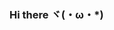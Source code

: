 ### Hi there ヾ(・ω・*)

<!--
**Flacial/Flacial** is a ✨ _special_ ✨ repository because its `README.md` (this file) appears on your GitHub profile.

 🔭 I’m currently working on [wordsapiproject](https://github.com/Flacial/wordsapiproject)
 🌱 I’m currently learning React
 👯 I’m looking to collaborate on building a website that has all Android ROMs
 🤔 I’m looking for help with problem solving techniques
 📫 How to reach me: No way currently...
 😄 Pronouns: Good/Dev
 ⚡ Fun fact: I like cute stuff

